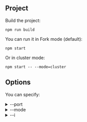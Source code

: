 ## Project

Build the project:

    npm run build

You can run it in Fork mode (default):

    npm start

Or in cluster mode:

    npm start -- --mode=cluster

## Options

You can specify:

<details>
<summary>
--port
</summary>
8080 by default.
</details>
<details>

<summary>
--mode
</summary>
- To run it in cluster of fork mode, fork is the default.
</details>

<details>
<summary>
--i
</summary>
- To select how many instances will run. One instance will run in the specified port and the others in the following skipping the first one. For example if 3000 is the default port, the second server will listen in 3002, the minimum is 2 and the default is 5.
</details>
